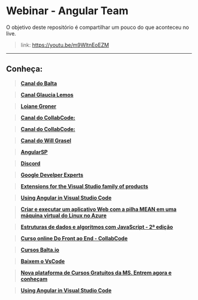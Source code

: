# Webinar - Angular Team

O objetivo deste repositório é compartilhar um pouco do que aconteceu no live.

> link: https://youtu.be/m9WltnEoEZM

---

## Conheça:

> **[Canal do Balta](https://www.youtube.com/channel/UCgnACLvM9O5lfm9ZBh_d3cg)**

> **[Canal Glaucia Lemos](https://www.youtube.com/user/l32759)**

> **[Loiane Groner](https://www.youtube.com/user/Loianeg)**

> **[Canal do CollabCode:](https://www.youtube.com/channel/UCVheRLgrk7bOAByaQ0IVolg)**

> **[Canal do CollabCode:](https://www.youtube.com/channel/UCVheRLgrk7bOAByaQ0IVolg)**

> **[Canal do Will Grasel](https://www.youtube.com/user/sbalucard)**

> **[AngularSP](https://www.meetup.com/pt-BR/AngularJS-Sao-Paulo/)**

> **[Discord](https://discord.gg/YeeEAYj)**

> **[Google Develper Experts](https://developers.google.com/programs/experts/)**

> **[Extensions for the Visual Studio family of products](https://marketplace.visualstudio.com/?WT.mc_id=webinar-youtube-gllemos)**

> **[Using Angular in Visual Studio Code](https://code.visualstudio.com/docs/nodejs/angular-tutorial?wt.mc_id=webinar-youtube-event-gllemos)**

> **[Criar e executar um aplicativo Web com a pilha MEAN em uma máquina virtual do Linux no Azure](https://docs.microsoft.com/pt-br/learn/modules/build-a-web-app-with-mean-on-a-linux-vm/?WT.mc_id=webinar-youtube-gllemos)**

> **[Estruturas de dados e algoritmos com JavaScript - 2ª edição](https://novatec.com.br/livros/estruturas-de-dados-algoritmos-em-javascript-2ed/)**

> **[Curso online Do Front ao End - CollabCode](https://dofrontaoend.collabcode.training/)**

> **[Cursos Balta.io](https://balta.io/cursos)**

> **[Baixem o VsCode](http://bit.ly/vscode-webinar)**

> **[Nova plataforma de Cursos Gratuitos da MS. Entrem agora e conheçam](http://bit.ly/ms-learning-gratuito)**

> **[Using Angular in Visual Studio Code](https://code.visualstudio.com/docs/nodejs/angular-tutorial?wt.mc_id=webinar-youtube-event-gllemos)**